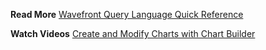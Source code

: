 **Read More**
[Wavefront Query Language Quick Reference](https://docs.wavefront.com/query_language_reference.html)

**Watch Videos**
[Create and Modify Charts with Chart Builder](https://bcove.video/2Xx9IPz)
